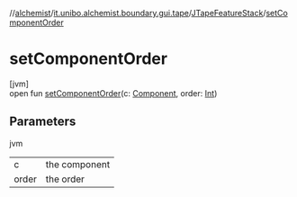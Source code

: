 //[alchemist](../../../index.md)/[it.unibo.alchemist.boundary.gui.tape](../index.md)/[JTapeFeatureStack](index.md)/[setComponentOrder](set-component-order.md)

# setComponentOrder

[jvm]\
open fun [setComponentOrder](set-component-order.md)(c: [Component](https://docs.oracle.com/javase/8/docs/api/java/awt/Component.html), order: [Int](https://kotlinlang.org/api/latest/jvm/stdlib/kotlin/-int/index.html))

## Parameters

jvm

| | |
|---|---|
| c | the component |
| order | the order |
